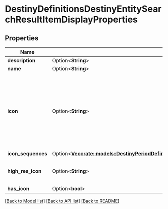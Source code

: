 # DestinyDefinitionsDestinyEntitySearchResultItemDisplayProperties

## Properties

Name | Type | Description | Notes
------------ | ------------- | ------------- | -------------
**description** | Option<**String**> |  | [optional]
**name** | Option<**String**> |  | [optional]
**icon** | Option<**String**> | Note that \"icon\" is sometimes misleading, and should be interpreted in the context of the entity. For instance, in Destiny 1 the DestinyRecordBookDefinition's icon was a big picture of a book.  But usually, it will be a small square image that you can use as... well, an icon.  They are currently represented as 96px x 96px images. | [optional]
**icon_sequences** | Option<[**Vec<crate::models::DestinyPeriodDefinitionsPeriodCommonPeriodDestinyIconSequenceDefinition>**](Destiny.Definitions.Common.DestinyIconSequenceDefinition.md)> |  | [optional]
**high_res_icon** | Option<**String**> | If this item has a high-res icon (at least for now, many things won't), then the path to that icon will be here. | [optional]
**has_icon** | Option<**bool**> |  | [optional]

[[Back to Model list]](../README.md#documentation-for-models) [[Back to API list]](../README.md#documentation-for-api-endpoints) [[Back to README]](../README.md)



